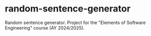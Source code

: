 # random-sentence-generator
Random sentence generator. Project for the "Elements of Software Engineering" course (AY 2024/2025).
